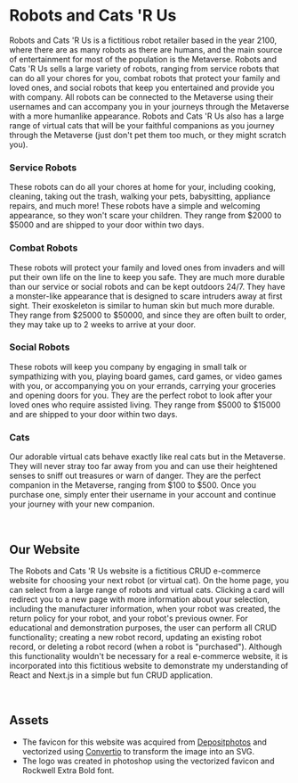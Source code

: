 # Robots and Cats 'R Us

Robots and Cats 'R Us is a fictitious robot retailer based in the year 2100, where there are as many robots as there are humans, and the main source of entertainment for most of the population is the Metaverse. Robots and Cats 'R Us sells a large variety of robots, ranging from service robots that can do all your chores for you, combat robots that protect your family and loved ones, and social robots that keep you entertained and provide you with company. All robots can be connected to the Metaverse using their usernames and can accompany you in your journeys through the Metaverse with a more humanlike appearance. Robots and Cats 'R Us also has a large range of virtual cats that will be your faithful companions as you journey through the Metaverse (just don't pet them too much, or they might scratch you). 
### Service Robots
These robots can do all your chores at home for your, including cooking, cleaning, taking out the trash, walking your pets, babysitting, appliance repairs, and much more! These robots have a simple and welcoming appearance, so they won't scare your children. They range from $2000 to $5000 and are shipped to your door within two days.
### Combat Robots
These robots will protect your family and loved ones from invaders and will put their own life on the line to keep you safe. They are much more durable than our service or social robots and can be kept outdoors 24/7. They have a monster-like appearance that is designed to scare intruders away at first sight. Their exoskeleton is similar to human skin but much more durable. They range from $25000 to $50000, and since they are often built to order, they may take up to 2 weeks to arrive at your door.
### Social Robots
These robots will keep you company by engaging in small talk or sympathizing with you, playing board games, card games, or video games with you, or accompanying you on your errands, carrying your groceries and opening doors for you. They are the perfect robot to look after your loved ones who require assisted living. They range from $5000 to $15000 and are shipped to your door within two days. 
### Cats
Our adorable virtual cats behave exactly like real cats but in the Metaverse. They will never stray too far away from you and can use their heightened senses to sniff out treasures or warn of danger. They are the perfect companion in the Metaverse, ranging from $100 to $500. Once you purchase one, simply enter their username in your account and continue your journey with your new companion.

<br/>

## Our Website
The Robots and Cats 'R Us website is a fictitious CRUD e-commerce website for choosing your next robot (or virtual cat). On the home page, you can select from a large range of robots and virtual cats. Clicking a card will redirect you to a new page with more information about your selection, including the manufacturer information, when your robot was created, the return policy for your robot, and your robot's previous owner. For educational and demonstration purposes, the user can perform all CRUD functionality; creating a new robot record, updating an existing robot record, or deleting a robot record (when a robot is "purchased"). Although this functionality wouldn't be necessary for a real e-commerce website, it is incorporated into this fictitious website to demonstrate my understanding of React and Next.js in a simple but fun CRUD application. 

<br/>

## Assets
- The favicon for this website was acquired from [Depositphotos](https://depositphotos.com/vector-images/robot-logo.html) and vectorized using [Convertio](https://convertio.co/) to transform the image into an SVG. 
- The logo was created in photoshop using the vectorized favicon and Rockwell Extra Bold font.
